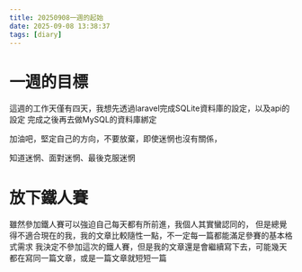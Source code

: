 ```yaml
---
title: 20250908一週的起始
date: 2025-09-08 13:38:37
tags: [diary]
---
```


# 一週的目標

這週的工作天僅有四天，我想先透過laravel完成SQLite資料庫的設定，以及api的設定
完成之後再去做MySQL的資料庫綁定

加油吧，堅定自己的方向，不要放棄，即使迷惘也沒有關係，

知道迷惘、面對迷惘、最後克服迷惘

# 放下鐵人賽

雖然參加鐵人賽可以強迫自己每天都有所前進，我個人其實蠻認同的，
但是總覺得不適合現在的我，我的文章比較隨性一點，不一定每一篇都能滿足參賽的基本格式需求
我決定不參加這次的鐵人賽，但是我的文章還是會繼續寫下去，可能幾天都在寫同一篇文章，或是一篇文章就短短一篇